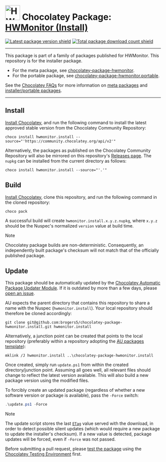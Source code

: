 <!--markdownlint-disable-next-line MD033 MD045 -->
# <img src="https://cdn.jsdelivr.net/gh/brogers5/chocolatey-package-hwmonitor.install@0171a73def0d25156cb56592e0f492ac1690a290/hwmonitor.install.png" width="48" height="48" alt="HWMonitor icon"/> Chocolatey Package: [HWMonitor (Install)](https://community.chocolatey.org/packages/hwmonitor.install)

[![Latest package version shield](https://img.shields.io/chocolatey/v/hwmonitor.install.svg)](https://community.chocolatey.org/packages/hwmonitor.install)
[![Total package download count shield](https://img.shields.io/chocolatey/dt/hwmonitor.install.svg)](https://community.chocolatey.org/packages/hwmonitor.install)

---

This package is part of a family of packages published for HWMonitor. This repository is for the installer package.

* For the meta package, see [chocolatey-package-hwmonitor](https://github.com/brogers5/chocolatey-package-hwmonitor).
* For the portable package, see [chocolatey-package-hwmonitor.portable](https://github.com/brogers5/chocolatey-package-hwmonitor.portable).

See the [Chocolatey FAQs](https://docs.chocolatey.org/en-us/faqs) for more information on [meta packages](https://docs.chocolatey.org/en-us/faqs/#what-is-the-difference-between-packages-no-suffix-as-compared-to-install-portable) and [installer/portable packages](https://docs.chocolatey.org/en-us/faqs#what-distinction-does-chocolatey-make-between-an-installable-and-a-portable-application).

---

## Install

[Install Chocolatey](https://chocolatey.org/install), and run the following command to install the latest approved stable version from the Chocolatey Community Repository:

```shell
choco install hwmonitor.install --source="'https://community.chocolatey.org/api/v2'"
```

Alternatively, the packages as published on the Chocolatey Community Repository will also be mirrored on this repository's [Releases page](https://github.com/brogers5/chocolatey-package-hwmonitor.install/releases). The `nupkg` can be installed from the current directory as follows:

```shell
choco install hwmonitor.install --source="'.'"
```

## Build

[Install Chocolatey](https://chocolatey.org/install), clone this repository, and run the following command in the cloned repository:

```shell
choco pack
```

A successful build will create `hwmonitor.install.x.y.z.nupkg`, where `x.y.z` should be the Nuspec's normalized `version` value at build time.

>[!Note]
>Chocolatey package builds are non-deterministic. Consequently, an independently built package's checksum will not match that of the officially published package.

## Update

This package should be automatically updated by the [Chocolatey Automatic Package Updater Module](https://github.com/majkinetor/au). If it is outdated by more than a few days, please [open an issue](https://github.com/brogers5/chocolatey-package-hwmonitor.install/issues).

AU expects the parent directory that contains this repository to share a name with the Nuspec (`hwmonitor.install`). Your local repository should therefore be cloned accordingly:

```shell
git clone git@github.com:brogers5/chocolatey-package-hwmonitor.install.git hwmonitor.install
```

Alternatively, a junction point can be created that points to the local repository (preferably within a repository adopting the [AU packages template](https://github.com/majkinetor/au-packages-template)):

```shell
mklink /J hwmonitor.install ..\chocolatey-package-hwmonitor.install
```

Once created, simply run `update.ps1` from within the created directory/junction point. Assuming all goes well, all relevant files should change to reflect the latest version available. This will also build a new package version using the modified files.

To forcibly create an updated package (regardless of whether a new software version or package is available), pass the `-Force` switch:

```powershell
.\update.ps1 -Force
```

>[!Note]
>The update script stores the last [`ETag`](https://developer.mozilla.org/docs/Web/HTTP/Headers/ETag) value served with the download, in order to detect possible silent updates (which would require a new package to update the installer's checksum). If a new value is detected, package updates will be forced, even if `-Force` was not passed.

Before submitting a pull request, please [test the package](https://docs.chocolatey.org/en-us/community-repository/moderation/package-verifier#steps-for-each-package) using the [Chocolatey Testing Environment](https://github.com/chocolatey-community/chocolatey-test-environment) first.
